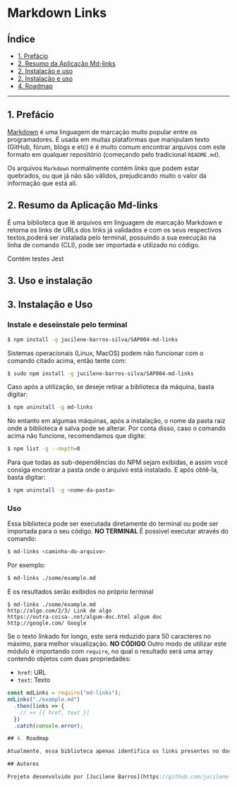 # Markdown Links

## Índice

* [1. Prefácio](#1-prefácio)
* [2. Resumo da Aplicação Md-links](#2-resumo-do-projeto-aplicação-md-links)
* [2. Instalação e uso](#3-instalação)
* [2. Instalação e uso](#3-instalação-e-uso)
* [4. Roadmap](#4-Roadmap)

***

## 1. Prefácio

[Markdown](https://pt.wikipedia.org/wiki/Markdown) é uma linguagem de marcação
muito popular entre os programadores. É usada em muitas plataformas que
manipulam texto (GitHub, fórum, blogs e etc) e é muito comum encontrar arquivos
com este formato em qualquer repositório (começando pelo tradicional
`README.md`).

Os arquivos `Markdown` normalmente contém _links_ que podem estar
quebrados, ou que já não são válidos, prejudicando muito o valor da
informação que está ali.

## 2. Resumo da Aplicação Md-links

É uma biblioteca que lê arquivos em linguagem de marcação Markdown e retorna os links de URLs dos links já validados e com os seus respectivos textos,poderá ser instalada pelo terminal, possuindo a sua execução na linha de comando (CLI), pode ser importada e utilizado no código.

Contém testes Jest

## 3. Uso e instalação
## 3. Instalação e Uso
### Instale e deseinstale pelo terminal
```sh
$ npm install -g jucilene-barros-silva/SAP004-md-links
```
Sistemas operacionais (Linux, MacOS) podem não funcionar com o comando citado acima, então tente com:
```sh
$ sudo npm install -g jucilene-barros-silva/SAP004-md-links
```
Caso após a utilização, se deseje retirar a biblioteca da máquina, basta digitar:
```sh
$ npm uninstall -g md-links
```
No entanto em algumas máquinas, após a instalação, o nome da pasta raiz onde a biblioteca é salva pode se alterar. Por conta disso, caso o comando acima não funcione, recomendamos que digite:
```sh
$ npm list -g --depth=0
```
Para que todas as sub-dependências do NPM sejam exibidas, e assim você consiga encontrar a pasta onde o arquivo está instalado. E após obtê-la, basta digitar:
```sh
$ npm uninstall -g <nome-da-pasta>
```
### Uso
Essa biblioteca pode ser executada diretamente do terminal ou pode ser importada para o seu código.
**NO TERMINAL**
É possivel executar através do comando:
```sh
$ md-links <caminho-do-arquivo>
```
Por exemplo:
```sh
$ md-links ./some/example.md
```
E os resultados serão exibidos no próprio terminal
```
$ md-links ./some/example.md
http://algo.com/2/3/ Link de algo
https://outra-coisa-.net/algum-doc.html algum doc
http://google.com/ Google
```
Se o texto linkado for longo, este será reduzido para 50 caracteres no máximo, para melhor visualização.
**NO CÓDIGO**
Outro modo de utilizar este módulo é importando com `require`, no qual o resultado será uma array contendo objetos com duas propriedades:
* `href`: URL
* `text`: Texto 
```js
const mdLinks = require("md-links");
mdLinks("./example.md")
  .then(links => {
    // => [{ href, text }]
  })
  .catch(console.error);

## 4. Roadmap

Atualmente, essa biblioteca apenas identifica os links presentes no documento Markdown. Para versões futuras, deseja-se implementar a status dos links e ler um diretório para identificar os arquivos kMarkdown.

## Autores

Projeto desenvolvido por [Jucilene Barros](https://github.com/jucilene-barros-silva/SAP004-md-links) no Bootcamp da [Laboratoria](https://github.com/laboratoria).